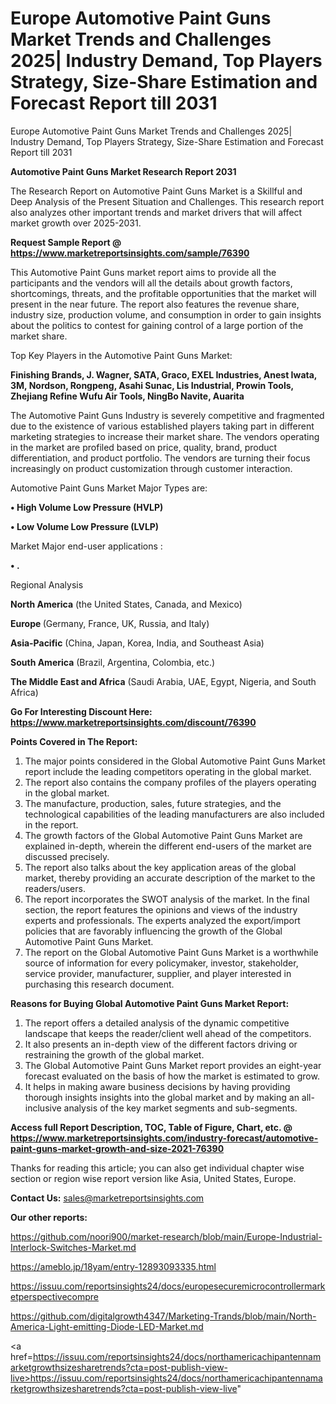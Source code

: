# Europe Automotive Paint Guns Market Trends and Challenges 2025| Industry Demand, Top Players Strategy, Size-Share Estimation and Forecast Report till 2031
 Europe Automotive Paint Guns Market Trends and Challenges 2025| Industry Demand, Top Players Strategy, Size-Share Estimation and Forecast Report till 2031

<strong>Automotive Paint Guns Market Research Report 2031</strong>

The Research Report on Automotive Paint Guns Market is a Skillful and Deep Analysis of the Present Situation and Challenges. This research report also analyzes other important trends and market drivers that will affect market growth over 2025-2031.

<strong>Request Sample Report @ <a href=https://www.marketreportsinsights.com/sample/76390>https://www.marketreportsinsights.com/sample/76390</a></strong>

This Automotive Paint Guns market report aims to provide all the participants and the vendors will all the details about growth factors, shortcomings, threats, and the profitable opportunities that the market will present in the near future. The report also features the revenue share, industry size, production volume, and consumption in order to gain insights about the politics to contest for gaining control of a large portion of the market share.

Top Key Players in the Automotive Paint Guns Market:

<strong>Finishing Brands, J. Wagner, SATA, Graco, EXEL Industries, Anest Iwata, 3M, Nordson, Rongpeng, Asahi Sunac, Lis Industrial, Prowin Tools, Zhejiang Refine Wufu Air Tools, NingBo Navite, Auarita</strong>

The Automotive Paint Guns Industry is severely competitive and fragmented due to the existence of various established players taking part in different marketing strategies to increase their market share. The vendors operating in the market are profiled based on price, quality, brand, product differentiation, and product portfolio. The vendors are turning their focus increasingly on product customization through customer interaction.

Automotive Paint Guns Market Major Types are:

<strong>• High Volume Low Pressure (HVLP)

• Low Volume Low Pressure (LVLP)</strong>

Market Major end-user applications :

<strong>• .</strong>

Regional Analysis

</u><strong><b>North America</b></strong> (the United States, Canada, and Mexico)

<strong><b>Europe </b></strong>(Germany, France, UK, Russia, and Italy)

<strong><b>Asia-Pacific</b></strong> (China, Japan, Korea, India, and Southeast Asia)

<strong><b>South America</b></strong> (Brazil, Argentina, Colombia, etc.)

<strong><b>The Middle East and Africa</b></strong> (Saudi Arabia, UAE, Egypt, Nigeria, and South Africa)

<strong>Go For Interesting Discount Here: <a href=https://www.marketreportsinsights.com/discount/76390>https://www.marketreportsinsights.com/discount/76390</a></strong>

<strong>Points Covered in The Report:</strong>
<ol>
  <li>The major points considered in the Global Automotive Paint Guns Market report include the leading competitors operating in the global market.</li>
  <li>The report also contains the company profiles of the players operating in the global market.</li>
  <li>The manufacture, production, sales, future strategies, and the technological capabilities of the leading manufacturers are also included in the report.</li>
  <li>The growth factors of the Global Automotive Paint Guns Market are explained in-depth, wherein the different end-users of the market are discussed precisely.</li>
  <li>The report also talks about the key application areas of the global market, thereby providing an accurate description of the market to the readers/users.</li>
  <li>The report incorporates the SWOT analysis of the market. In the final section, the report features the opinions and views of the industry experts and professionals. The experts analyzed the export/import policies that are favorably influencing the growth of the Global Automotive Paint Guns Market.</li>
  <li>The report on the Global Automotive Paint Guns Market is a worthwhile source of information for every policymaker, investor, stakeholder, service provider, manufacturer, supplier, and player interested in purchasing this research document.</li>
</ol>
<strong>Reasons for Buying Global Automotive Paint Guns Market Report:</strong>

<ol>
  <li>The report offers a detailed analysis of the dynamic competitive landscape that keeps the reader/client well ahead of the competitors.</li>
  <li>It also presents an in-depth view of the different factors driving or restraining the growth of the global market.</li>
  <li>The Global Automotive Paint Guns Market report provides an eight-year forecast evaluated on the basis of how the market is estimated to grow.</li>
  <li>It helps in making aware business decisions by having providing thorough insights insights into the global market and by making an all-inclusive analysis of the key market segments and sub-segments.</li>
</ol>
<strong>Access full Report Description, TOC, Table of Figure, Chart, etc. @ <a href=https://www.marketreportsinsights.com/industry-forecast/automotive-paint-guns-market-growth-and-size-2021-76390>https://www.marketreportsinsights.com/industry-forecast/automotive-paint-guns-market-growth-and-size-2021-76390</a></strong>


Thanks for reading this article; you can also get individual chapter wise section or region wise report version like Asia, United States, Europe.

<strong>Contact Us:</strong>
sales@marketreportsinsights.com

<strong>Our other reports:</strong>

<a href=https://github.com/noori900/market-research/blob/main/Europe-Industrial-Interlock-Switches-Market.md>https://github.com/noori900/market-research/blob/main/Europe-Industrial-Interlock-Switches-Market.md</a>

<a href=https://ameblo.jp/18yam/entry-12893093335.html>https://ameblo.jp/18yam/entry-12893093335.html</a>

<a href=https://issuu.com/reportsinsights24/docs/europesecuremicrocontrollermarketperspectivecompre>https://issuu.com/reportsinsights24/docs/europesecuremicrocontrollermarketperspectivecompre</a>

<a href=https://github.com/digitalgrowth4347/Marketing-Trands/blob/main/North-America-Light-emitting-Diode-LED-Market.md>https://github.com/digitalgrowth4347/Marketing-Trands/blob/main/North-America-Light-emitting-Diode-LED-Market.md</a>

<a href=https://issuu.com/reportsinsights24/docs/northamericachipantennamarketgrowthsizesharetrends?cta=post-publish-view-live>https://issuu.com/reportsinsights24/docs/northamericachipantennamarketgrowthsizesharetrends?cta=post-publish-view-live</a>"
